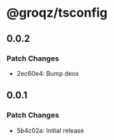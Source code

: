 # @groqz/tsconfig

## 0.0.2

### Patch Changes

- 2ec60e4: Bump deos

## 0.0.1

### Patch Changes

- 5b4c02a: Initial release
